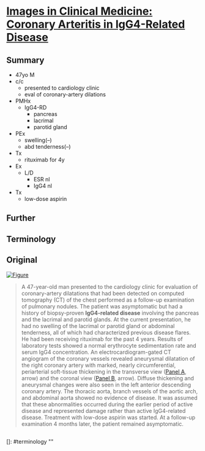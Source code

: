 <!--
Filename: 	2019-05-30_47M.md
Project: 	/Users/shume/Developer/physician/NEJM/IiCM
Author: 	shumez <https://github.com/shumez>
Created: 	2019-05-31 11:44:3
Modified: 	2019-05-31 12:14:32
-----
Copyright (c) 2019 shumez
-->

# [Images in Clinical Medicine: Coronary Arteritis in IgG4-Related Disease][2019_BirdJared_delaFuenteJaime]

## Summary

* 47yo M
* c/c
	* presented to cardiology clinic
	* eval of coronary-artery dilations
* PMHx
	* IgG4-RD
		* pancreas
		* lacrimal
		* parotid gland
* PEx
	* swelling(–)
	* abd tenderness(–)
* Tx
	* rituximab for 4y
* Ex
	* L/D
		* ESR nl
		* IgG4 nl
* Tx
	* low-dose aspirin

## Further


## Terminology


## Original

[![Figure][fig]][fig]

> A 47-year-old man presented to the cardiology clinic for evaluation of coronary-artery dilatations that had been detected on computed tomography (CT) of the chest performed as a follow-up examination of pulmonary nodules. The patient was asymptomatic but had a history of biopsy-proven **IgG4-related disease** involving the pancreas and the lacrimal and parotid glands. At the current presentation, he had no swelling of the lacrimal or parotid gland or abdominal tenderness, all of which had characterized previous disease flares. He had been receiving rituximab for the past 4 years. Results of laboratory tests showed a normal erythrocyte sedimentation rate and serum IgG4 concentration. An electrocardiogram-gated CT angiogram of the coronary vessels revealed aneurysmal dilatation of the right coronary artery with marked, nearly circumferential, periarterial soft-tissue thickening in the transverse view ([Panel A], arrow) and the coronal view ([Panel B], arrow). Diffuse thickening and aneurysmal changes were also seen in the left anterior descending coronary artery. The thoracic aorta, branch vessels of the aortic arch, and abdominal aorta showed no evidence of disease. It was assumed that these abnormalities occurred during the earlier period of active disease and represented damage rather than active IgG4-related disease. Treatment with low-dose aspirin was started. At a follow-up examination 4 months later, the patient remained asymptomatic.


## 
<!-- toc -->
[Panel A]: #original
[Panel B]: #original

<!-- ref -->
[2019_BirdJared_delaFuenteJaime]: https://www.nejm.org/doi/full/10.1056/NEJMicm1809588

<!-- fig -->
[fig]: https://www.nejm.org/na101/home/literatum/publisher/mms/journals/content/nejm/2019/nejm_2019.380.issue-22/nejmicm1809588/20190524/images/img_medium/nejmicm1809588_f1.jpeg

<!-- term -->
[]: #terminology ""

<!--
<style type="text/css">
	img{width: 51%; float: right;}
</style>
-->